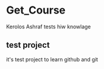 # Get_Course
Kerolos Ashraf tests hiw knowlage


## test project 
it's test project to learn github and git 
